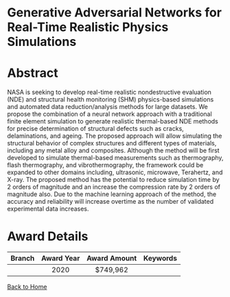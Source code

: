 
Generative Adversarial Networks for Real-Time Realistic Physics Simulations
===========================================================================

# Abstract


NASA is seeking to develop real-time realistic nondestructive evaluation (NDE) and structural health monitoring (SHM) physics-based simulations and automated data reduction/analysis methods for large datasets. We propose the combination of a neural network approach with a traditional finite element simulation to generate realistic thermal-based NDE methods for precise determination of structural defects such as cracks, delaminations, and ageing. The proposed approach will allow simulating the structural behavior of complex structures and different types of materials, including any metal alloy and composites. Although the method will be first developed to simulate thermal-based measurements such as thermography, flash thermography, and vibrothermography, the framework could be expanded to other domains including, ultrasonic, microwave, Terahertz, and X-ray. The proposed method has the potential to reduce simulation time by 2 orders of magnitude and an increase the compression rate by 2 orders of magnitude also. Due to the machine learning approach of the method, the accuracy and reliability will increase overtime as the number of validated experimental data increases.  

# Award Details

|Branch|Award Year|Award Amount|Keywords|
| :---: | :---: | :---: | :---: |
||2020|$749,962||
  
  


[Back to Home](https://github.com/chrischow/dod_sbir_awards#517)